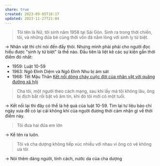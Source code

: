 ```yaml
---
share: true
created: 2023-09-05T16:17
updated: 2023-11-27T21:04
---
```

> Tôi tên là Nữ, tôi sinh năm 1958 tại Sài Gòn. Sinh ra trong thời chiến, tôi, và những đứa bé cùng thời vốn đã nằm lòng với sinh ly tử biệt.

→ Nhân vật thì chỉ nói đến đấy thôi. Nhưng mình phải phải cho người đọc hiểu được "sinh ly tử biệt" là thế nào. Đầu tiên là liệt kê các sự kiện gần thời điểm đó nhất:
- 1959: Luật 10-59
- 1963: Ngô Đình Diệm và Ngô Đình Nhu bị ám sát
- 1968: Tết Mậu Thân
[Kết nối dòng chảy cuộc đời của nhân vật với quãng đường xã hội](./K%E1%BA%BFt%20n%E1%BB%91i%20d%C3%B2ng%20ch%E1%BA%A3y%20cu%E1%BB%99c%20%C4%91%E1%BB%9Di%20c%E1%BB%A7a%20nh%C3%A2n%20v%E1%BA%ADt%20v%E1%BB%9Bi%20qu%C3%A3ng%20%C4%91%C6%B0%E1%BB%9Dng%20x%C3%A3%20h%E1%BB%99i.md)

> Cha tôi, một người theo cách mạng, sau khi lấy má tôi không lâu, ông bị địch bắt rồi bặt vô âm tín, khi đó tôi mới có một tuổi.

→ Kết nối lại thì đây có thể là hệ quả của luật 10-59. Tìm lại tư liệu báo chí ngày xưa để có lại cái không khí của người đương thời cảm nhận gì về thời điểm này.

> Tôi đưa hai đứa em lớn
 
→ Kể tên ra luôn.

> Tôi và cha dượng không tiếp xúc nhiều với nhau vì ông có vẻ không ưa tôi

→ Nói thêm dáng người, tính cách, nước da của cha dượng

